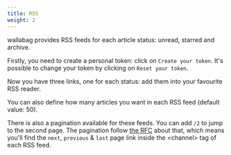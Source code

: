 ```yaml
---
title: RSS
weight: 2
---
```


wallabag provides RSS feeds for each article status: unread, starred and
archive.

Firstly, you need to create a personal token: click on
`Create your token`. It's possible to change your token by clicking on
`Reset your token`.

Now you have three links, one for each status: add them into your
favourite RSS reader.

You can also define how many articles you want in each RSS feed (default
value: 50).

There is also a pagination available for these feeds. You can add
`/2` to jump to the second page. The pagination follow [the
RFC](https://tools.ietf.org/html/rfc5005#page-4) about that, which means
you'll find the `next`, `previous` & `last` page link inside the
&lt;channel&gt; tag of each RSS feed.
